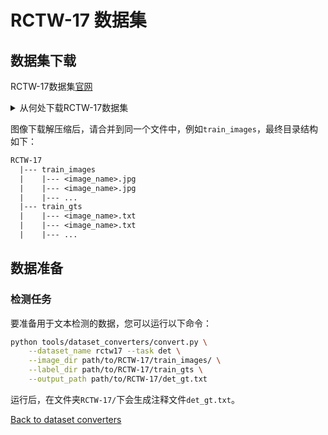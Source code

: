 # RCTW-17 数据集

## 数据集下载

RCTW-17数据集[官网](https://rctw.vlrlab.net/)
<details>
    <summary>从何处下载RCTW-17数据集</summary>

[下载地址](https://rctw.vlrlab.net/dataset)

图像训练集分为两个集合`train_images.zip.001`和`train_images.zip.002`，注释文件为`*_gts.zip`。

</details>

图像下载解压缩后，请合并到同一个文件中，例如`train_images`，最终目录结构如下：
```txt
RCTW-17
  |--- train_images
  |    |--- <image_name>.jpg
  |    |--- <image_name>.jpg
  |    |--- ...
  |--- train_gts
  |    |--- <image_name>.txt
  |    |--- <image_name>.txt
  |    |--- ...
```

## 数据准备

### 检测任务

要准备用于文本检测的数据，您可以运行以下命令：

```bash
python tools/dataset_converters/convert.py \
    --dataset_name rctw17 --task det \
    --image_dir path/to/RCTW-17/train_images/ \
    --label_dir path/to/RCTW-17/train_gts \
    --output_path path/to/RCTW-17/det_gt.txt
```

运行后，在文件夹`RCTW-17/`下会生成注释文件`det_gt.txt`。

[Back to dataset converters](converters.md)

